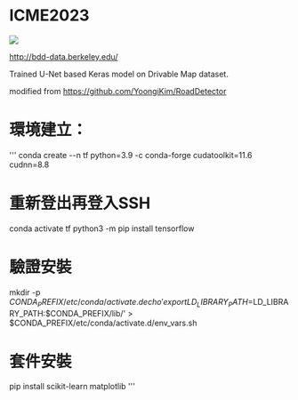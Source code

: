 # ICME2023

![](animation.gif)

http://bdd-data.berkeley.edu/

Trained U-Net based Keras model on Drivable Map dataset.

modified from https://github.com/YoongiKim/RoadDetector

# 環境建立：
'''
conda create --n tf python=3.9 -c conda-forge cudatoolkit=11.6 cudnn=8.8

# 重新登出再登入SSH

conda activate tf
python3 -m pip install tensorflow

# 驗證安裝
mkdir -p $CONDA_PREFIX/etc/conda/activate.d
echo 'export LD_LIBRARY_PATH=$LD_LIBRARY_PATH:$CONDA_PREFIX/lib/' > $CONDA_PREFIX/etc/conda/activate.d/env_vars.sh

# 套件安裝
pip install scikit-learn matplotlib
'''
